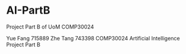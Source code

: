 # AI-PartB
Project Part B of UoM COMP30024


 Yue Fang 715889
 Zhe Tang 743398
 COMP30024 Artificial Intelligence
 Project Part B
